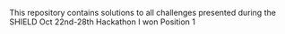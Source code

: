 This repository contains solutions to all challenges presented during the SHIELD Oct 22nd-28th Hackathon
I won Position 1
